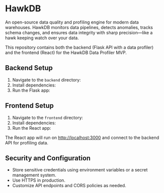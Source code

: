 # HawkDB
An open-source data quality and profiling engine for modern data warehouses. HawkDB monitors data pipelines, detects anomalies, tracks schema changes, and ensures data integrity with sharp precision—like a hawk keeping watch over your data.

This repository contains both the backend (Flask API with a data profiler) and the frontend (React) for the HawkDB Data Profiler MVP.

## Backend Setup

1. Navigate to the `backend` directory:
2. Install dependencies:
3. Run the Flask app:

## Frontend Setup

1. Navigate to the `frontend` directory:
2. Install dependencies:
3. Run the React app:

The React app will run on [http://localhost:3000](http://localhost:3000) and connect to the backend API for profiling data.

## Security and Configuration

- Store sensitive credentials using environment variables or a secret management system.
- Use HTTPS in production.
- Customize API endpoints and CORS policies as needed.
